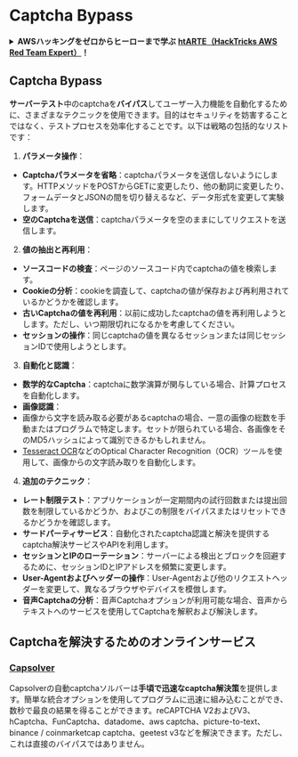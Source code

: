 # Captcha Bypass

<details>

<summary><strong>AWSハッキングをゼロからヒーローまで学ぶ</strong> <a href="https://training.hacktricks.xyz/courses/arte"><strong>htARTE（HackTricks AWS Red Team Expert）</strong></a><strong>！</strong></summary>

HackTricksをサポートする他の方法：

* **HackTricksで企業を宣伝したい**または**HackTricksをPDFでダウンロードしたい**場合は、[**SUBSCRIPTION PLANS**](https://github.com/sponsors/carlospolop)をチェックしてください！
* [**公式PEASS＆HackTricksグッズ**](https://peass.creator-spring.com)を入手する
* [**The PEASS Family**](https://opensea.io/collection/the-peass-family)を発見し、独占的な[**NFTs**](https://opensea.io/collection/the-peass-family)のコレクションを見る
* **💬 [Discordグループ](https://discord.gg/hRep4RUj7f)**に参加するか、[**telegramグループ**](https://t.me/peass)に参加するか、**Twitter** 🐦で**フォロー**する [**@carlospolopm**](https://twitter.com/hacktricks_live)**。**
* **ハッキングトリックを共有するために、PRを** [**HackTricks**](https://github.com/carlospolop/hacktricks) **と** [**HackTricks Cloud**](https://github.com/carlospolop/hacktricks-cloud) **のGitHubリポジトリに提出してください。**

</details>

## Captcha Bypass

**サーバーテスト**中のcaptchaを**バイパス**してユーザー入力機能を自動化するために、さまざまなテクニックを使用できます。目的はセキュリティを妨害することではなく、テストプロセスを効率化することです。以下は戦略の包括的なリストです：

1. **パラメータ操作**：
* **Captchaパラメータを省略**：captchaパラメータを送信しないようにします。HTTPメソッドをPOSTからGETに変更したり、他の動詞に変更したり、フォームデータとJSONの間を切り替えるなど、データ形式を変更して実験します。
* **空のCaptchaを送信**：captchaパラメータを空のままにしてリクエストを送信します。

2. **値の抽出と再利用**：
* **ソースコードの検査**：ページのソースコード内でcaptchaの値を検索します。
* **Cookieの分析**：cookieを調査して、captchaの値が保存および再利用されているかどうかを確認します。
* **古いCaptchaの値を再利用**：以前に成功したcaptchaの値を再利用しようとします。ただし、いつ期限切れになるかを考慮してください。
* **セッションの操作**：同じcaptchaの値を異なるセッションまたは同じセッションIDで使用しようとします。

3. **自動化と認識**：
* **数学的なCaptcha**：captchaに数学演算が関与している場合、計算プロセスを自動化します。
* **画像認識**：
* 画像から文字を読み取る必要があるcaptchaの場合、一意の画像の総数を手動またはプログラムで特定します。セットが限られている場合、各画像をそのMD5ハッシュによって識別できるかもしれません。
* [Tesseract OCR](https://github.com/tesseract-ocr/tesseract)などのOptical Character Recognition（OCR）ツールを使用して、画像からの文字読み取りを自動化します。

4. **追加のテクニック**：
* **レート制限テスト**：アプリケーションが一定期間内の試行回数または提出回数を制限しているかどうか、およびこの制限をバイパスまたはリセットできるかどうかを確認します。
* **サードパーティサービス**：自動化されたcaptcha認識と解決を提供するcaptcha解決サービスやAPIを利用します。
* **セッションとIPのローテーション**：サーバーによる検出とブロックを回避するために、セッションIDとIPアドレスを頻繁に変更します。
* **User-Agentおよびヘッダーの操作**：User-Agentおよび他のリクエストヘッダーを変更して、異なるブラウザやデバイスを模倣します。
* **音声Captchaの分析**：音声Captchaオプションが利用可能な場合、音声からテキストへのサービスを使用してCaptchaを解釈および解決します。


## Captchaを解決するためのオンラインサービス

### [Capsolver](https://www.capsolver.com/)

Capsolverの自動captchaソルバーは**手頃で迅速なcaptcha解決策**を提供します。簡単な統合オプションを使用してプログラムに迅速に組み込むことができ、数秒で最良の結果を得ることができます。reCAPTCHA V2およびV3、hCaptcha、FunCaptcha、datadome、aws captcha、picture-to-text、binance / coinmarketcap captcha、geetest v3などを解決できます。ただし、これは直接のバイパスではありません。
